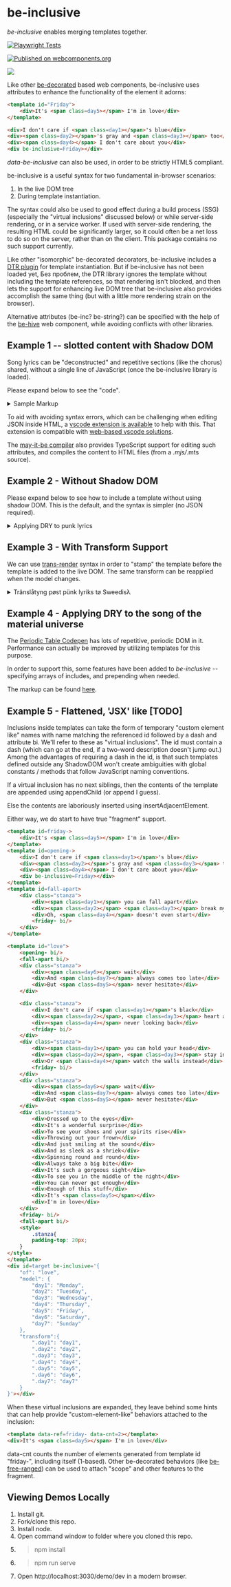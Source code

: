 # be-inclusive

*be-inclusive* enables merging templates together.  

[![Playwright Tests](https://github.com/bahrus/be-inclusive/actions/workflows/CI.yml/badge.svg?branch=baseline)](https://github.com/bahrus/be-inclusive/actions/workflows/CI.yml)

[![Published on webcomponents.org](https://img.shields.io/badge/webcomponents.org-published-blue.svg)](https://www.webcomponents.org/element/be-inclusive)

<a href="https://nodei.co/npm/be-inclusive/"><img src="https://nodei.co/npm/be-inclusive.png"></a>


Like other [be-decorated](https://github.com/bahrus/be-decorated) based web components, be-inclusive uses attributes to enhance the functionality of the element it adorns:

```html
<template id="Friday">
    <div>It's <span class=day5></span> I'm in love</div>
</template>

<div>I don't care if <span class=day1></span>'s blue</div>
<div><span class=day2></span>'s gray and <span class=day3></span> too</div>
<div><span class=day4></span> I don't care about you</div>
<div be-inclusive=Friday></div>

```

*data-be-inclusive* can also be used, in order to be strictly HTML5 compliant.

be-inclusive is a useful syntax for two fundamental in-browser scenarios:

1.  In the live DOM tree
2.  During template instantiation.

The syntax could also be used to good effect during a build process (SSG) (especially the "virtual inclusions" discussed below) or while server-side rendering, or in a service worker.  If used with server-side rendering, the resulting HTML could be significantly larger, so it could often be a net loss to do so on the server, rather than on the client.  This package contains no such support currently.

Like other "isomorphic" be-decorated decorators, be-inclusive includes a [DTR plugin](https://github.com/bahrus/trans-render#extending-dtr-horizontally--via-dynamically-imported-plugins) for template instantiation.  But if be-inclusive has not been loaded yet, Без проблем, the DTR library ignores the template without including the template references, so that rendering isn't blocked, and then lets the support for enhancing live DOM tree that be-inclusive also provides accomplish the same thing (but with a little more rendering strain on the browser).

Alternative attributes (be-inc?  be-string?) can be specified with the help of the [be-hive](https://github.com/bahrus/be-hive) web component, while avoiding conflicts with other libraries.


## Example 1 -- slotted content with Shadow DOM

Song lyrics can be "deconstructed" and repetitive sections (like the chorus) shared, without a single line of JavaScript (once the be-inclusive library is loaded).

Please expand below to see the "code".

<details>
<summary>Sample Markup</summary>

```html
    <style>
        div {
        background-color: cornsilk;
        }
    </style>
        
    <h3><a href="https://www.youtube.com/watch?v=eAfyFTzZDMM" target="_blank">Beautiful</a></h3>
    <h4>Christina Aguilera</h4>
    
    <p>Don't look at me</p>
    <p>
        <div>Everyday is so wonderful</div>
        <div>Then suddenly</div>
        <div>It's hard to breathe</div>
        <div>Now and then I get insecure</div>
        <div>From all the pain</div>
        <div>I'm so ashamed</div>
    </p>


    <template id=beautiful>
        <style>
        div {
            background-color: burlywood;
        }
        </style>
        <div>
        <slot name=subjectIs></slot> beautiful
        </div>
    </template>
    <template id=down>
        <div>So don't you bring me down today</div>
    </template>
    <template id=chorus>
        <style>
        div {
            background-color: paleturquoise;
        }
        </style>

        <div be-inclusive='{
            "of": "beautiful",
            "shadow": "open"
        }'>
            <span slot=subjectIs>
                <slot name=subjectIs1></slot>
            </span>
        </div>
        <div>No matter what they say</div>
        <div prop-pronoun>Words
            <slot name=verb1></slot> bring
            <slot name=pronoun1></slot> down</div>
        <div>Oh no</div>
        <div be-inclusive='{
            "of": "beautiful",
            "shadow": "open"
        }'>
            <span slot=subjectIs>
                <slot name=subjectIs2></slot>
            </span>
        </div>
        <div>In every single way</div>
        <div>Yes words
            <slot name=verb2></slot> bring
            <slot name=pronoun2></slot> down
        </div>
        <div>Oh no</div>

        <div be-inclusive=down></div>
        <be-inclusive></be-inclusive>
    </template>

    <div be-inclusive='{
        "of": "chorus",
        "shadow": "open"
    }'>
        <span slot=verb1>can't</span>
        <span slot=verb2>can't</span>
        <span slot=pronoun1>me</span>
        <span slot=pronoun2>me</span>
        <span slot=subjectIs1>I am</span>
        <span slot=subjectIs2>I am</span>
    </div>

    <p>
        <div>To all your friends you're delirious</div>
        <div>So consumed</div>
        <div>In all your doom, ooh</div>
        <div>Trying hard to fill the emptiness</div>
        <div>The pieces gone</div>
        <div>Left the puzzle undone</div>
        <div>Ain't that the way it is</div>
    </p>
    <p>
        <div be-inclusive='{
            "of": "chorus",
            "shadow": "open"
        }'>
            <span slot=verb1>can't</span>
            <span slot=verb2>can't</span>
            <span slot=pronoun1>you</span>
            <span slot=pronoun2>you</span>
            <span slot=subjectIs1>You are</span>
            <span slot=subjectIs2>You are</span>
        </div>
    </p>
    <br>
    <template id=no-matter>
        <style>
        :host {
            background-color: blanchedalmond;
        }
        </style>
        No matter what we <slot name=verb1></slot> (no matter what we <slot name=verb2></slot>)
    </template>
    <div be-inclusive='{
        "of": "no-matter",
        "shadow": "open"
    }'>
        <span slot=verb1>do</span>
        <span slot=verb2>do</span>
    </div>
    <br>
    <div be-inclusive='{
        "of": "no-matter",
        "shadow": "open"
    }'>
        <span slot=verb1>say</span>
        <span slot=verb2>say</span>
    </div>
    <div>We're the song inside the tune (yeah, oh yeah)</div>
    <div>Full of beautiful mistakes</div>
    <p>
        <div>And everywhere we go (and everywhere we go)</div>
        <div>The sun will always shine (the sun will always, always, shine)</div>
        <div>And tomorrow we might awake</div>
        <div>On the other side</div>
    </p>
    <p>
        <div be-inclusive='{
            "of": "chorus",
            "shadow": "open"
        }'>
            <span slot=verb1>won't</span>
            <span slot=verb2>can't</span>
            <span slot=pronoun1>us</span>
            <span slot=pronoun2>us</span>
            <span slot=subjectIs1>We are</span>
            <span slot=subjectIs2>We are</span>
        </div>
    </p>
    <p>
        <div>Oh, oh</div>
        <div>Don't you bring me down today</div>
        <div>Don't you bring me down, ooh</div>
        <div>Today</div>
    </p>

```
</details>

To aid with avoiding syntax errors, which can be challenging when editing JSON inside HTML, a [vscode extension is available](https://marketplace.visualstudio.com/items?itemName=andersonbruceb.json-in-html) to help with this.  That extension is compatible with [web-based vscode solutions](https://github.dev/bahrus/be-inclusive).

The [may-it-be compiler](https://github.div/bahrus/may-it-be) also provides TypeScript support for editing such attributes, and compiles the content to HTML files (from a *.mjs/*.mts source).

## Example 2 - Without Shadow DOM

Please expand below to see how to include a template without using shadow DOM.  This is the default, and the syntax is simpler (no JSON required).

<details>
<summary>Applying DRY to punk lyrics</summary>

```html
    <a href="https://www.youtube.com/watch?v=tWbrAWmhDwY" target="_blank">Something's gone wrong again</a>
    <template id="Title">Something's gone wrong again</template>
    <template id="Title2">Something goes wrong again</template>
    <template id="Again">And again</template>
    <template id="Again2">And again, and again, again and something's gone wrong again</template>
    <template id="Again3">And again, and again, again and something goes wrong again</template>
    <template id="Agains">
        <span be-inclusive="Again"></span><br>
        <span be-inclusive="Again2"></span><br>
        <span be-inclusive="Title"></span>
    </template>
    <template id="Agains2">
        <span be-inclusive="Title2"></span><br>
        <span be-inclusive="Again"></span><br>
        <span be-inclusive="Again3"></span><br>
        <span be-inclusive="Title2"></span>
    </template>
    <template id="bus">
        <span>Nothing ever happens to people like us</span><br>
        <span>'Cept we miss the bus, something goes wrong again</span><br>
        <span>Need a smoke, use my last fifty P.</span><br>
        <span>But the machine is broke, something's gone wrong again</span>
    </template>
    <template id=main>
        <div>
            <span>Tried to find my sock</span><br>
            <span>No good, it's lost</span><br>
            <span be-inclusive="Title"></span><br>
            <span>Need a shave</span><br>
            <span>Cut myself, need a new blade</span><br>
            <span be-inclusive="Title"></span>
        </div>
        <div be-inclusive="Agains"></div>
        <div>
            <span>Tried to fry an egg</span><br>
            <span>Broke the yolk, no joke</span><br>
            <span be-inclusive="Title"></span><br>
            <span>Look at my watch, just to tell the time but the hand's come off mine</span><br>
            <span be-inclusive="Title"></span><br>
            <span be-inclusive="Title"></span>
        </div>
        <div be-inclusive="Agains"></div>
        <div be-inclusive="bus"></div>
        <div be-inclusive="Agains2"></div>
        <div be-inclusive="Agains2"></div>
        <div be-inclusive="bus"></div>
        <div be-inclusive="Agains2"></div>
        <div>
            <span>I turned up early in time for our date</span><br>
            <span>But then you turn up late, something goes wrong again</span><br>
            <span>Need a drink, go to the pub</span><br>
            <span>But the bugger's shut, something goes wrong again</span>
        </div>
        <div>
            <span be-inclusive="Title2"></span><br>
            <span be-inclusive="Again"></span><br>
            <span be-inclusive="Again3"></span><br>
            <span>Ah, something goes wrong again</span><br>
            <span be-inclusive="Title2"></span><br>
            <span be-inclusive="Title2"></span>
        </div>
    </template>

    <div be-inclusive="main"></div>

    <style>
        div{
            padding-top:20px;
        }
    </style>
```

</details>

## Example 3 - With Transform Support

We can use [trans-render](https://github.com/bahrus/trans-render) syntax in order to "stamp" the template before the template is added to the live DOM.  The same transform can be reapplied when the model changes.

<details>
    <summary>Tränslåtyng pøst pünk lyriks tø Sweedisλ</summary>

```html
<a href="https://www.youtube.com/watch?v=ucX9hVCQT_U" target="_blank">Friday I'm in Love</a>
<button id="changeDays" onclick="updateModel()">Wi not trei a holiday in Sweeden this yer</button>
<script>
    function updateModel(){
        const model = {
            day1: 'måndag', day2: 'tisdag', day3: 'onsdag', day4: 'torsdag', day5: 'fredag',
            day6: 'lördag', day7: 'söndag',
        }
        target.setAttribute('be-inclusive', JSON.stringify({model}));
    }
</script>
<template id="Friday">
    <div>It's <span class=day5></span> I'm in love</div>
</template>
<template id="Opening">
    <div>I don't care if <span class=day1></span>'s blue</div>
    <div><span class=day2></span>'s gray and <span class=day3></span> too</div>
    <div><span class=day4></span> I don't care about you</div>
    <div be-inclusive=Friday></div>
</template>

<template id="love">
    <div be-inclusive=Opening class="stanza"></div>
    <div class="stanza">
        <div><span class=day1></span> you can fall apart</div>
        <div><span class=day2></span> <span class=day3></span> break my heart</div>
        <div>Oh, <span class=day4></span> doesn't even start</div>
        <div be-inclusive=Friday></div>
    </div>
    <div class="stanza">
        <div><span class=day6></span> wait</div>
        <div>And <span class=day7></span> always comes too late</div>
        <div>But <span class=day5></span> never hesitate</div>
    </div>

    <div class="stanza">
        <div>I don't care if <span class=day1></span>'s black</div>
        <div><span class=day2></span>, <span class=day3></span> heart attack</div>
        <div><span class=day4></span> never looking back</div>
        <div be-inclusive=Friday></div>
    </div>
    <div class="stanza">
        <div><span class=day1></span> you can hold your head</div>
        <div><span class=day2></span>, <span class=day3></span> stay in bed</div>
        <div>Or <span class=day4></span> watch the walls instead</div>
        <div be-inclusive=Friday></div>
    </div>
    <div class="stanza">
        <div><span class=day6></span> wait</div>
        <div>And <span class=day7></span> always comes too late</div>
        <div>But <span class=day5></span> never hesitate</div>
    </div>
    <div class="stanza">
        <div>Dressed up to the eyes</div>
        <div>It's a wonderful surprise</div>
        <div>To see your shoes and your spirits rise</div>
        <div>Throwing out your frown</div>
        <div>And just smiling at the sound</div>
        <div>And as sleek as a shriek</div>
        <div>Spinning round and round</div>
        <div>Always take a big bite</div>
        <div>It's such a gorgeous sight</div>
        <div>To see you in the middle of the night</div>
        <div>You can never get enough</div>
        <div>Enough of this stuff</div>
        <div>It's <span class=day5></span></div>
        <div>I'm in love</div>
    </div>
    <div be-inclusive=Opening class="stanza"></div>
    <div class="stanza">
        <div><span class=day1></span> you can fall apart</div>
        <div><span class=day2></span>, <span class=day3></span> break my heart</div>
        <div><span class=day4></span> doesn't even start</div>
        <div be-inclusive=Friday></div>
    </div>
    <style>
        .stanza{
        padding-top: 20px;
    }
</style>
</template>
<div id=target be-inclusive='{
    "of": "love",
    "model": {
        "day1": "Monday",
        "day2": "Tuesday",
        "day3": "Wednesday",
        "day4": "Thursday",
        "day5": "Friday",
        "day6": "Saturday",
        "day7": "Sunday"
    },
    "transform":{
        ".day1": "day1",
        ".day2": "day2",
        ".day3": "day3",
        ".day4": "day4",
        ".day5": "day5",
        ".day6": "day6",
        ".day7": "day7"
    }
}'></div>
```

</details>

## Example 4 - Applying DRY to the song of the material universe


The [Periodic Table Codepen](https://codepen.io/mikegolus/pen/OwrPgB) has lots of repetitive, periodic DOM in it.  Performance can actually be improved by utilizing templates for this purpose.

In order to support this, some features have been added to *be-inclusive* -- specifying arrays of includes, and prepending when needed.

The markup can be found [here](https://github.com/bahrus/be-inclusive/blob/baseline/demo/periodic_table.html).

## Example 5 - Flattened, 'JSX' like [TODO]

Inclusions inside templates can take the form of temporary "custom element like" names with name matching the referenced id followed by a dash and attribute bi. We'll refer to these as "virtual inclusions".  The id must contain a dash (which can go at the end, if a two-word description doesn't jump out.)  Among the advantages of requiring a dash in the id, is that such templates defined outside any ShadowDOM won't create ambiguities with global constants / methods that follow JavaScript naming conventions.

If a virtual inclusion has no next siblings, then the contents of the template are appended using appendChild (or append I guess).

Else the contents are laboriously inserted using insertAdjacentElement.

Either way, we do start to have true "fragment" support.


```html
<template id=friday->
    <div>It's <span class=day5></span> I'm in love</div>
</template>
<template id=opening->
    <div>I don't care if <span class=day1></span>'s blue</div>
    <div><span class=day2></span>'s gray and <span class=day3></span> too</div>
    <div><span class=day4></span> I don't care about you</div>
    <div be-inclusive=Friday></div>
</template>
<template id=fall-apart>
    <div class="stanza">
        <div><span class=day1></span> you can fall apart</div>
        <div><span class=day2></span> <span class=day3></span> break my heart</div>
        <div>Oh, <span class=day4></span> doesn't even start</div>
        <friday- bi/>
    </div>
</template>

<template id="love">
    <opening- bi/>
    <fall-apart bi/>
    <div class="stanza">
        <div><span class=day6></span> wait</div>
        <div>And <span class=day7></span> always comes too late</div>
        <div>But <span class=day5></span> never hesitate</div>
    </div>

    <div class="stanza">
        <div>I don't care if <span class=day1></span>'s black</div>
        <div><span class=day2></span>, <span class=day3></span> heart attack</div>
        <div><span class=day4></span> never looking back</div>
        <friday- bi/>
    </div>
    <div class="stanza">
        <div><span class=day1></span> you can hold your head</div>
        <div><span class=day2></span>, <span class=day3></span> stay in bed</div>
        <div>Or <span class=day4></span> watch the walls instead</div>
        <friday- bi/>
    </div>
    <div class="stanza">
        <div><span class=day6></span> wait</div>
        <div>And <span class=day7></span> always comes too late</div>
        <div>But <span class=day5></span> never hesitate</div>
    </div>
    <div class="stanza">
        <div>Dressed up to the eyes</div>
        <div>It's a wonderful surprise</div>
        <div>To see your shoes and your spirits rise</div>
        <div>Throwing out your frown</div>
        <div>And just smiling at the sound</div>
        <div>And as sleek as a shriek</div>
        <div>Spinning round and round</div>
        <div>Always take a big bite</div>
        <div>It's such a gorgeous sight</div>
        <div>To see you in the middle of the night</div>
        <div>You can never get enough</div>
        <div>Enough of this stuff</div>
        <div>It's <span class=day5></span></div>
        <div>I'm in love</div>
    </div>
    <friday- bi/>
    <fall-apart bi/>
    <style>
        .stanza{
        padding-top: 20px;
    }
</style>
</template>
<div id=target be-inclusive='{
    "of": "love",
    "model": {
        "day1": "Monday",
        "day2": "Tuesday",
        "day3": "Wednesday",
        "day4": "Thursday",
        "day5": "Friday",
        "day6": "Saturday",
        "day7": "Sunday"
    },
    "transform":{
        ".day1": "day1",
        ".day2": "day2",
        ".day3": "day3",
        ".day4": "day4",
        ".day5": "day5",
        ".day6": "day6",
        ".day7": "day7"
    }
}'></div>
```

When these virtual inclusions are expanded, they leave behind some hints that can help provide "custom-element-like" behaviors attached to the inclusion:

```html
<template data-ref=friday- data-cnt=2></template>
<div>It's <span class=day5></span> I'm in love</div>
```

data-cnt counts the number of elements generated from template id "friday-", including itself (1-based).  Other be-decorated behaviors (like [be-free-ranged](https://github.dev/bahrus/be-free-ranged)) can be used to attach "scope" and other features to the fragment.


## Viewing Demos Locally

1.  Install git.
2.  Fork/clone this repo.
3.  Install node.
4.  Open command window to folder where you cloned this repo.
5.  > npm install
6.  > npm run serve
7.  Open http://localhost:3030/demo/dev in a modern browser.














